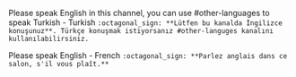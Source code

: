 
Please speak English in this channel, you can use #other-languages to speak Turkish - Turkish
`:octagonal_sign: **Lütfen bu kanalda İngilizce konuşunuz**. Türkçe konuşmak istiyorsanız #other-languges kanalını kullanılabilirsiniz.`


Please speak English - French
`:octagonal_sign: **Parlez anglais dans ce salon, s'il vous plaît.**`